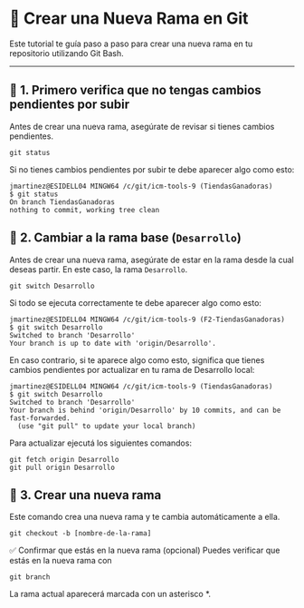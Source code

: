 # 🌿 Crear una Nueva Rama en Git

Este tutorial te guía paso a paso para crear una nueva rama en tu repositorio utilizando Git Bash.

---

## 🔄 1. Primero verifica que no tengas cambios pendientes por subir

Antes de crear una nueva rama, asegúrate de revisar si tienes cambios pendientes.

```git
git status
```

Si no tienes cambios pendientes por subir te debe aparecer algo como esto:
```git
jmartinez@ESIDELL04 MINGW64 /c/git/icm-tools-9 (TiendasGanadoras)
$ git status
On branch TiendasGanadoras
nothing to commit, working tree clean
```

## 🔄 2. Cambiar a la rama base (`Desarrollo`)

Antes de crear una nueva rama, asegúrate de estar en la rama desde la cual deseas partir. En este caso, la rama `Desarrollo`.
```git
git switch Desarrollo
```

Si todo se ejecuta correctamente te debe aparecer algo como esto:
```git
jmartinez@ESIDELL04 MINGW64 /c/git/icm-tools-9 (F2-TiendasGanadoras)
$ git switch Desarrollo
Switched to branch 'Desarrollo'
Your branch is up to date with 'origin/Desarrollo'.
```

En caso contrario, si te aparece algo como esto, significa que tienes cambios pendientes por actualizar en tu rama de Desarrollo local:
```git
jmartinez@ESIDELL04 MINGW64 /c/git/icm-tools-9 (TiendasGanadoras)
$ git switch Desarrollo
Switched to branch 'Desarrollo'
Your branch is behind 'origin/Desarrollo' by 10 commits, and can be fast-forwarded.
  (use "git pull" to update your local branch)
```

Para actualizar ejecutá los siguientes comandos:
```git
git fetch origin Desarrollo
git pull origin Desarrollo
```

## 🌱 3. Crear una nueva rama
Este comando crea una nueva rama y te cambia automáticamente a ella.

```git
git checkout -b [nombre-de-la-rama]
```

✅ Confirmar que estás en la nueva rama (opcional)
Puedes verificar que estás en la nueva rama con

```git
git branch
```

La rama actual aparecerá marcada con un asterisco *.
